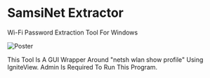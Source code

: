 # SamsiNet Extractor
Wi-Fi Password Extraction Tool For Windows

![Poster](Docs/PosterDark.png)

This Tool Is A GUI Wrapper Around "netsh wlan show profile" Using IgniteView.
Admin Is Required To Run This Program.
